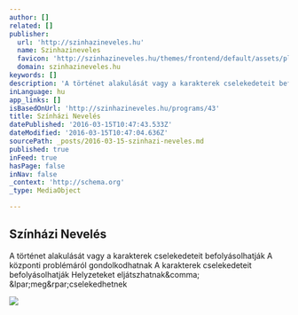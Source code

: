 ```yaml
---
author: []
related: []
publisher:
  url: 'http://szinhazineveles.hu'
  name: Szinhazineveles
  favicon: 'http://szinhazineveles.hu/themes/frontend/default/assets/platform/img/favicon.png'
  domain: szinhazineveles.hu
keywords: []
description: 'A történet alakulását vagy a karakterek cselekedeteit befolyásolhatják A központi problémáról gondolkodhatnak A karakterek cselekedeteit befolyásolhatják Helyzeteket eljátszhatnak, (meg)cselekedhetnek'
inLanguage: hu
app_links: []
isBasedOnUrl: 'http://szinhazineveles.hu/programs/43'
title: Színházi Nevelés
datePublished: '2016-03-15T10:47:43.533Z'
dateModified: '2016-03-15T10:47:04.636Z'
sourcePath: _posts/2016-03-15-szinhazi-neveles.md
published: true
inFeed: true
hasPage: false
inNav: false
_context: 'http://schema.org'
_type: MediaObject

---
```

<article style=""><h1>Színházi Nevelés</h1><p>A történet alakulását vagy a karakterek cselekedeteit befolyásolhatják A központi problémáról gondolkodhatnak A karakterek cselekedeteit befolyásolhatják Helyzeteket eljátszhatnak&amp;comma; &amp;lpar;meg&amp;rpar;cselekedhetnek</p><img src="http://szinhazineveles.hu/cache/media/39_autonomia-39-300-300.jpg" /></article>